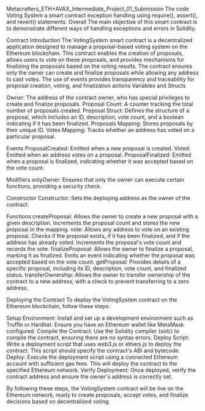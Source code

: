 Metacrafters_ETH+AVAX_Intermediate_Project_01_Submission
The code Voting System a smart contract exception handling using require(), assert(), and revert() statements. Overall The main objective of this smart contract is to demonstrate different ways of handling exceptions and errors in Solidity.

Contract Introduction
The VotingSystem smart contract is a decentralized application designed to manage a proposal-based voting system on the Ethereum blockchain. This contract enables the creation of proposals, allows users to vote on these proposals, and provides mechanisms for finalizing the proposals based on the voting results. The contract ensures only the owner can create and finalize proposals while allowing any address to cast votes. The use of events provides transparency and traceability for proposal creation, voting, and finalization actions
Variables and Structs

Owner: The address of the contract owner, who has special privileges to create and finalize proposals. Proposal Count: A counter tracking the total number of proposals created. Proposal Struct: Defines the structure of a proposal, which includes an ID, description, vote count, and a boolean indicating if it has been finalized. Proposals Mapping: Stores proposals by their unique ID. Votes Mapping: Tracks whether an address has voted on a particular proposal.

Events ProposalCreated: Emitted when a new proposal is created. Voted: Emitted when an address votes on a proposal. ProposalFinalized: Emitted when a proposal is finalized, indicating whether it was accepted based on the vote count.

Modifiers onlyOwner: Ensures that only the owner can execute certain functions, providing a security check.

Constructor Constructor: Sets the deploying address as the owner of the contract.

Functions createProposal: Allows the owner to create a new proposal with a given description. Increments the proposal count and stores the new proposal in the mapping. vote: Allows any address to vote on an existing proposal. Checks if the proposal exists, if it has been finalized, and if the address has already voted. Increments the proposal's vote count and records the vote. finalizeProposal: Allows the owner to finalize a proposal, marking it as finalized. Emits an event indicating whether the proposal was accepted based on the vote count. getProposal: Provides details of a specific proposal, including its ID, description, vote count, and finalized status. transferOwnership: Allows the owner to transfer ownership of the contract to a new address, with a check to prevent transferring to a zero address.

Deploying the Contract
To deploy the VotingSystem contract on the Ethereum blockchain, follow these steps:

Setup Environment: Install and set up a development environment such as Truffle or Hardhat. Ensure you have an Ethereum wallet like MetaMask configured. Compile the Contract: Use the Solidity compiler (solc) to compile the contract, ensuring there are no syntax errors. Deploy Script: Write a deployment script that uses web3.js or ethers.js to deploy the contract. This script should specify the contract's ABI and bytecode. Deploy: Execute the deployment script using a connected Ethereum account with sufficient gas fees. This will deploy the contract to the specified Ethereum network. Verify Deployment: Once deployed, verify the contract address and ensure the owner's address is correctly set.

By following these steps, the VotingSystem contract will be live on the Ethereum network, ready to create proposals, accept votes, and finalize decisions based on decentralized voting.
